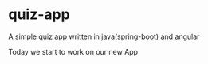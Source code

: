 # quiz-app
A simple quiz app written in java(spring-boot) and angular

Today we start to work on our new App
